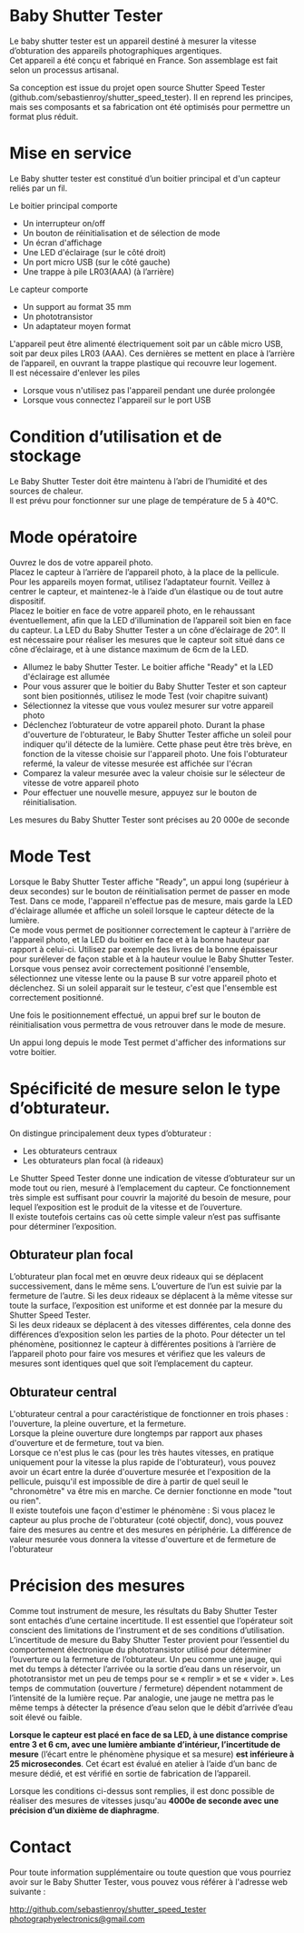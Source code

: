 # Baby Shutter Tester

Le baby shutter tester est un appareil destiné à mesurer la vitesse d’obturation des appareils photographiques argentiques.  
Cet appareil a été conçu et fabriqué en France. Son assemblage est fait selon un processus artisanal.  

Sa conception est issue du projet open source Shutter Speed Tester (github.com/sebastienroy/shutter_speed_tester). Il en reprend les principes, mais ses composants et sa fabrication ont été optimisés pour permettre un format plus réduit.

# Mise en service

Le Baby shutter tester est constitué d’un boitier principal et d'un capteur reliés par un fil.  

Le boitier principal comporte  
- Un interrupteur on/off
- Un bouton de réinitialisation et de sélection de mode
- Un écran d'affichage
- Une LED d'éclairage (sur le côté droit)
- Un port micro USB (sur le côté gauche)
- Une trappe à pile LR03(AAA) (à l’arrière)  
  
Le capteur comporte 
- Un support au format 35 mm
- Un phototransistor
- Un adaptateur moyen format

L'appareil peut être alimenté électriquement soit par un câble micro USB, soit par deux piles LR03 (AAA). Ces dernières se mettent en place à l’arrière de l’appareil, en ouvrant la trappe plastique qui recouvre leur logement.  
Il est nécessaire d'enlever les piles  
- Lorsque vous n'utilisez pas l'appareil pendant une durée prolongée
- Lorsque vous connectez l'appareil sur le port USB  
  
# Condition d’utilisation et de stockage  

Le Baby Shutter Tester doit être maintenu à l’abri de l’humidité et des sources de chaleur.  
Il est prévu pour fonctionner sur une plage de température de 5 à 40°C.

# Mode opératoire

Ouvrez le dos de votre appareil photo.  
Placez le capteur à l’arrière de l’appareil photo, à la place de la pellicule. Pour les appareils moyen format, utilisez l’adaptateur fournit. Veillez à centrer le capteur, et maintenez-le à l’aide d’un élastique ou de tout autre dispositif.  
Placez le boitier en face de votre appareil photo, en le rehaussant éventuellement, afin que la LED d’illumination de l’appareil soit bien en face du capteur. La LED du Baby Shutter Tester a un cône d’éclairage de 20°. Il est nécessaire pour réaliser les mesures que le capteur soit situé dans ce cône d’éclairage, et à une distance maximum de 6cm de la LED.  
- Allumez le baby Shutter Tester. Le boitier affiche "Ready" et la LED d'éclairage est allumée
- Pour vous assurer que le boitier du Baby Shutter Tester et son capteur sont bien positionnés, utilisez le mode Test (voir chapitre suivant)
- Sélectionnez la vitesse que vous voulez mesurer sur votre appareil photo
- Déclenchez l’obturateur de votre appareil photo. Durant la phase d'ouverture de l'obturateur, le Baby Shutter Tester affiche un soleil pour indiquer qu'il détecte de la lumière. Cette phase peut être très brève, en fonction de la vitesse choisie sur l'appareil photo. Une fois l'obturateur refermé, la valeur de vitesse mesurée est affichée sur l'écran
- Comparez la valeur mesurée avec la valeur choisie sur le sélecteur de vitesse de votre appareil photo
- Pour effectuer une nouvelle mesure, appuyez sur le bouton de réinitialisation.

Les mesures du Baby Shutter Tester sont précises au 20 000e de seconde

# Mode Test

Lorsque le Baby Shutter Tester affiche "Ready", un appui long (supérieur à deux secondes) sur le bouton de réinitialisation permet de passer en mode Test.
Dans ce mode, l'appareil n'effectue pas de mesure, mais garde la LED d'éclairage allumée et affiche un soleil lorsque le capteur détecte de la lumière.  
Ce mode vous permet de positionner correctement le capteur à l'arrière de l'appareil photo, et la LED du boitier en face et à la bonne hauteur par rapport à celui-ci. Utilisez par exemple des livres de la bonne épaisseur pour surélever de façon stable et à la hauteur voulue le Baby Shutter Tester.  
Lorsque vous pensez avoir correctement positionné l'ensemble, sélectionnez une vitesse lente ou la pause B sur votre appareil photo et déclenchez. Si un soleil apparait sur le testeur, c'est que l'ensemble est correctement positionné.

Une fois le positionnement effectué, un appui bref sur le bouton de réinitialisation vous permettra de vous retrouver dans le mode de mesure.

Un appui long depuis le mode Test permet d'afficher des informations sur votre boitier.

# Spécificité de mesure selon le type d’obturateur.

On distingue principalement deux types d’obturateur :  
- Les obturateurs centraux
- Les obturateurs plan focal (à rideaux)  

Le Shutter Speed Tester donne une indication de vitesse d’obturateur sur un mode tout ou rien, mesuré à l’emplacement du capteur. Ce fonctionnement très simple est suffisant pour couvrir la majorité du besoin de mesure, pour lequel l’exposition est le produit de la vitesse et de l’ouverture.  
Il existe toutefois certains cas où cette simple valeur n’est pas suffisante pour déterminer l’exposition.  
## Obturateur plan focal
L’obturateur plan focal met en œuvre deux rideaux qui se déplacent successivement, dans le même sens. L’ouverture de l’un est suivie par la fermeture de l’autre. Si les deux rideaux se déplacent à la même vitesse sur toute la surface, l’exposition est uniforme et est donnée par la mesure du Shutter Speed Tester.  
Si les deux rideaux se déplacent à des vitesses différentes, cela donne des différences d’exposition selon les parties de la photo. Pour détecter un tel phénomène, positionnez le capteur à différentes positions à l’arrière de l’appareil photo pour faire vos mesures et vérifiez que les valeurs de mesures sont identiques quel que soit l’emplacement du capteur.  
## Obturateur central
L'obturateur central a pour caractéristique de fonctionner en trois phases : l'ouverture, la pleine ouverture, et la fermeture.  
Lorsque la pleine ouverture dure longtemps par rapport aux phases d'ouverture et de fermeture, tout va bien.  
Lorsque ce n'est plus le cas (pour les très hautes vitesses, en pratique uniquement pour la vitesse la plus rapide de l'obturateur), vous pouvez avoir un écart entre la durée d'ouverture mesurée et l'exposition de la pellicule, puisqu'il est impossible de dire à partir de quel seuil le "chronomètre" va être mis en marche. Ce dernier fonctionne en mode "tout ou rien".  
Il existe toutefois une façon d'estimer le phénomène : Si vous placez le capteur au plus proche de l'obturateur (coté objectif, donc), vous pouvez faire des mesures au centre et des mesures en périphérie. La différence de valeur mesurée vous donnera la vitesse d'ouverture et de fermeture de l'obturateur

# Précision des mesures

Comme tout instrument de mesure, les résultats du Baby Shutter Tester sont entachés d’une certaine incertitude. Il est essentiel que l’opérateur soit conscient des limitations de l’instrument et de ses conditions d’utilisation.  
L’incertitude de mesure du Baby Shutter Tester provient pour l’essentiel du comportement électronique du phototransistor utilisé pour déterminer l’ouverture ou la fermeture de l’obturateur. Un peu comme une jauge, qui met du temps à détecter l’arrivée ou la sortie d’eau dans un réservoir, un phototransistor met un peu de temps pour se « remplir » et se « vider ». Les temps de commutation (ouverture / fermeture) dépendent notamment de l’intensité de la lumière reçue. Par analogie, une jauge ne mettra pas le même temps à détecter la présence d’eau selon que le débit d’arrivée d’eau soit élevé ou faible. 

**Lorsque le capteur est placé en face de sa LED, à une distance comprise entre 3 et 6 cm, avec une lumière ambiante d’intérieur, l’incertitude de mesure** (l’écart entre le phénomène physique et sa mesure) **est inférieure à 25 microsecondes**. Cet écart est évalué en atelier à l’aide d’un banc de mesure dédié, et est vérifié en sortie de fabrication de l’appareil.  

Lorsque les conditions ci-dessus sont remplies, il est donc possible de réaliser des mesures de vitesses jusqu'au **4000e de seconde avec une précision d’un dixième de diaphragme**.  


# Contact

Pour toute information supplémentaire ou toute question que vous pourriez avoir sur le Baby Shutter Tester, vous pouvez vous référer à l'adresse web suivante :  

http://github.com/sebastienroy/shutter_speed_tester  
[photographyelectronics@gmail.com](mailto:photographyelectronics@gmail.com)

